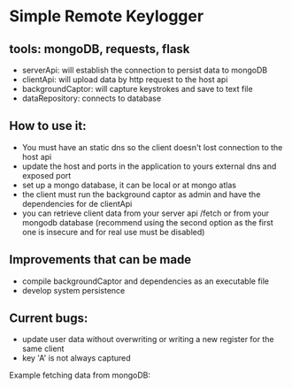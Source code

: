 # Simple Remote Keylogger
## tools: mongoDB, requests, flask

* serverApi: will establish the connection to persist data to mongoDB
* clientApi: will upload data by http request to the host api
* backgroundCaptor: will capture keystrokes and save to text file
* dataRepository: connects to database

## How to use it:

* You must have an static dns so the client doesn't lost connection to the host api
* update the host and ports in the application to yours external dns and exposed port
* set up a mongo database, it can be local or at mongo atlas
* the client must run the background captor as admin and have the dependencies for de clientApi
* you can retrieve client data from your server api /fetch or from your mongodb database (recommend using the second option as the first one is insecure and for real use must be disabled)

## Improvements that can be made

* compile backgroundCaptor and dependencies as an executable file
* develop system persistence

## Current bugs:

* update user data without overwriting or writing a new register for the same client
* key 'A' is not always captured

Example fetching data from mongoDB:

